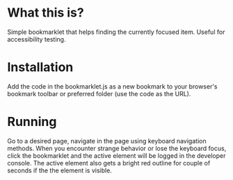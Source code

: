 # What this is?
Simple bookmarklet that helps finding the currently focused item. Useful for accessibility testing.

# Installation
Add the code in the bookmarklet.js as a new bookmark to your browser's bookmark toolbar or preferred folder (use the code as the URL).

# Running
Go to a desired page, navigate in the page using keyboard navigation methods. When you encounter strange behavior or lose the keyboard focus, click the bookmarklet and the active element will be logged in the developer console. The active element also gets a bright red outline for couple of seconds if the the element is visible.
